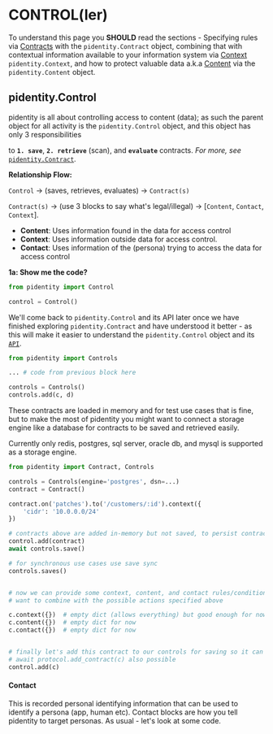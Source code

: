 # CONTROL(ler)
To understand this page you **SHOULD** read the sections - Specifying rules via [Contracts](index.md) with
the `pidentity.Contract` object, combining that with contextual information available to your information
system via [Context](context.md) `pidentity.Context`, and how to
protect valuable data a.k.a [Content](content.md) via the `pidentity.Content` object.


## pidentity.Control

pidentity is all about controlling access to content (data); as such the parent object for all activity is the `pidentity.Control` object, and this
object has only 3 responsibilities

to **`1. save`**, **`2. retrieve`** (scan), and **`evaluate`** contracts. *For more, see* [`pidentity.Contract`](contracts.md).

**Relationship Flow:**

`Control` -> (saves, retrieves, evaluates) -> `Contract(s)`

`Contract(s)` -> (use 3 blocks to say what's legal/illegal) -> [`Content`, `Contact`, `Context`].

- **Content**: Uses information found in the data for access control
- **Context**: Uses information outside data for access control.
- **Contact**: Uses information of the (persona) trying to access the data for access control

**1a: Show me the code?**

```py
from pidentity import Control

control = Control()
```
We'll come back to `pidentity.Control` and its API later once we have finished exploring `pidentity.Contract` and have understood it better - as this will make it easier to understand the `pidentity.Control` object and its [`API`](api/contracts.md).


```py
from pidentity import Controls

... # code from previous block here

controls = Controls()
controls.add(c, d)
```
These contracts are loaded in memory and for test use cases that is fine, but to make the most of pidentity you might want to connect a storage engine
like a database for contracts to be saved and retrieved easily.

Currently only redis, postgres, sql server, oracle db, and mysql is supported as a storage engine.

```py
from pidentity import Contract, Controls

controls = Controls(engine='postgres', dsn=...)
contract = Contract()

contract.on('patches').to('/customers/:id').context({
    'cidr': '10.0.0.0/24'
})

# contracts above are added in-memory but not saved, to persist contracts?
control.add(contract)
await controls.save()

# for synchronous use cases use save sync
controls.saves()
```

```py

# now we can provide some context, content, and contact rules/conditions we
# want to combine with the possible actions specified above

c.context({})  # empty dict (allows everything) but good enough for now
c.content({})  # empty dict for now
c.contact({})  # empty dict for now


# finally let's add this contract to our controls for saving so it can be used later
# await protocol.add_contract(c) also possible
control.add(c)
```

#### Contact
This is recorded personal identifying information that can be used to identify a persona (app, human etc). Contact blocks are how you tell pidentity to
target personas. As usual - let's look at some code.

```py
```
